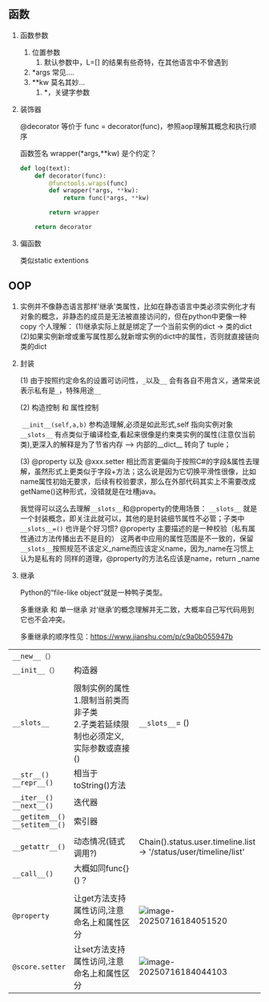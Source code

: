 ## 函数

1. 函数参数
   1. 位置参数
      1. 默认参数中，L=[] 的结果有些奇特，在其他语言中不曾遇到
   2. *args 常见....
   3. **kw  莫名其妙...
      1. *，关键字参数

2. 装饰器

   @decorator 等价于 func = decorator(func)，参照aop理解其概念和执行顺序

   函数签名 wrapper(*args,**kw) 是个约定？

   ```python
   def log(text):
       def decorator(func):
           @functools.wraps(func)
           def wrapper(*args, **kw):
               return func(*args, **kw)
   
           return wrapper
   
       return decorator
   ```

3. 偏函数

   类似static extentions



## OOP

1. 实例并不像静态语言那样'继承'类属性，比如在静态语言中类必须实例化才有对象的概念，非静态的成员是无法被直接访问的，但在python中更像一种copy
   个人理解：
   (1)继承实际上就是绑定了一个当前实例的dict -> 类的dict
   (2)如果实例新增或重写属性那么就新增实例的dict中的属性，否则就直接链向类的dict



2. 封装

   (1) 由于按照约定命名的设置可访问性，`_`以及`__` 会有各自不用含义，通常来说表示私有是`_`，特殊用途`__`

   (2) 构造控制 和 属性控制

   ​	`__init__(self,a,b)`  参构造理解,必须是如此形式,self 指向实例对象
   ​	`__slots__` 有点类似于编译检查,看起来很像是约束类实例的属性(注意仅当前类),更深入的解释是为了节省内存 --> 内部的__dict__ 转向了 tuple；

   (3) @property 以及 @xxx.setter 相比而言更偏向于按照C#的字段&属性去理解，虽然形式上更类似于字段+方法；这么说是因为它切换平滑性很像，比如name属性初始无要求，后续有校验要求，那么在外部代码其实上不需要改成getName()这种形式，没错就是在吐槽java。

   我觉得可以这么去理解`__slots__`和@property的使用场景：
   	`__slots__` 就是一个封装概念，即关注此就可以，其他的是封装细节属性不必管；子类中 `__slots__=()` 也许是个好习惯?
   	@property 主要描述的是一种校验（私有属性通过方法传播出去不是目的）
   这两者中应用的属性范围是不一致的，保留`__slots__`按照规范不该定义_name而应该定义name，因为_name在习惯上认为是私有的
   同样的道理，@property的方法名应该是name，return _name



3. 继承

   Python的“file-like object“就是一种鸭子类型。

   多重继承 和 单一继承 对‘继承’的概念理解并无二致，大概率自己写代码用到它也不会冲突。

   多重继承的顺序性见：https://www.jianshu.com/p/c9a0b055947b



|                                      |                                                              |                                                              |
| ------------------------------------ | ------------------------------------------------------------ | ------------------------------------------------------------ |
| `__new__（）`                        |                                                              |                                                              |
| `__init__（）`                       | 构造器                                                       |                                                              |
|                                      |                                                              |                                                              |
| `__slots__`                          | 限制实例的属性<br />1.限制当前类而非子类<br />2.子类若延续限制也必须定义,实际参数或直接() | `__slots__`= ()                                              |
| `__str__()` <br />`__repr__()`       | 相当于toString()方法                                         |                                                              |
| `__iter__()`<br />`__next__()`       | 迭代器                                                       |                                                              |
| `__getitem__()`<br />`__setitem__()` | 索引器                                                       |                                                              |
|                                      |                                                              |                                                              |
| `__getattr__()`                      | 动态情况(链式调用?)                                          | Chain().status.user.timeline.list <br />-> '/status/user/timeline/list' |
| `__call__()`                         | 大概如同func{}()？                                           |                                                              |
|                                      |                                                              |                                                              |
| `@property`                          | 让get方法支持属性访问,注意命名上和属性区分                   | ![image-20250716184051520](C:\Users\jie.wang21\AppData\Roaming\Typora\typora-user-images\image-20250716184051520.png) |
| `@score.setter`                      | 让set方法支持属性访问,注意命名上和属性区分                   | ![image-20250716184044103](https://raw.gitcode.com/qq_36179938/images/raw/main/image-20250716184044103.png) |
